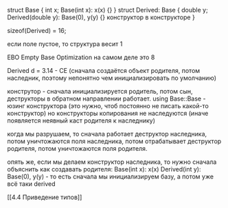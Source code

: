 struct Base {
int x;
Base(int x): x(x) {}
}
struct Derived: Base {
double y;
Derived(double y): Base(0), y(y) {}
конструктор в конструкторе
}

sizeof(Derived) = 16;

если поле пустое, то структура весит 1

EBO Empty Base Optimization
на самом деле это 8

Derived d = 3.14 - CE (сначала создаётся объект родителя, потом наследник, поэтому непонятно чем инициализировать по умолчанию)

конструтор - сначала инициализируется родитель, потом сын, деструкторы в обратном направлении работает.
using Base::Base - юзинг конструктора (это нужно, чтоб постоянно не писать какой-то конструктор)
но конструкторы копирования не наследуются (иначе появляется неявный каст родителя к наследнику)


когда мы разрушаем, то сначала работает деструктор наследника, потом уничтожаются поля наследника, потом отрабатывает деструктор родителя, потом уничтожаются поля родителя.

опять же, если мы делаем конструктор наследника, то нужно сначала объяснить как создавать родителя:
Base(int x): x(x)
Derived(int y): Base(0), y(y) - то есть сначала мы инициализируем базу, а потом уже всё таки derived

[[4.4 Приведение типов]]
